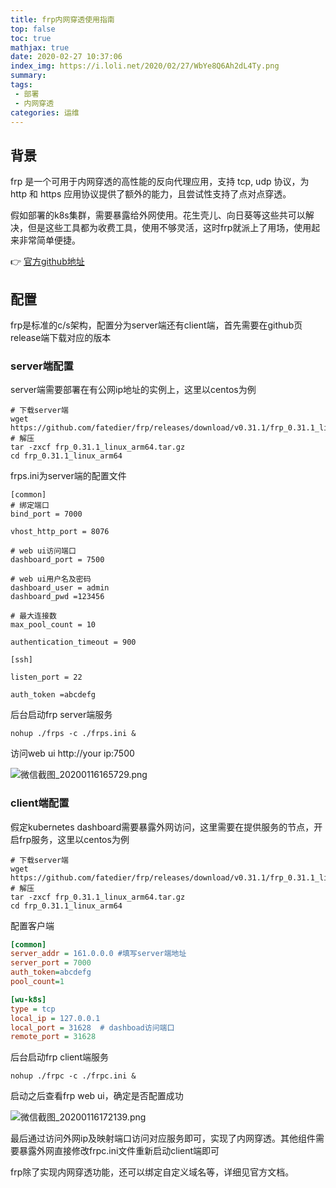 ```yaml
---
title: frp内网穿透使用指南
top: false
toc: true
mathjax: true
date: 2020-02-27 10:37:06
index_img: https://i.loli.net/2020/02/27/WbYe8Q6Ah2dL4Ty.png
summary:
tags:
 - 部署
 - 内网穿透
categories: 运维
---
```


## 背景

frp 是一个可用于内网穿透的高性能的反向代理应用，支持 tcp, udp 协议，为 http 和 https 应用协议提供了额外的能力，且尝试性支持了点对点穿透。

假如部署的k8s集群，需要暴露给外网使用。花生壳儿、向日葵等这些共可以解决，但是这些工具都为收费工具，使用不够灵活，这时frp就派上了用场，使用起来非常简单便捷。

 👉 [官方github地址](https://github.com/fatedier/frp/blob/master/README_zh.md)

## 配置

frp是标准的c/s架构，配置分为server端还有client端，首先需要在github页release端下载对应的版本

### server端配置

server端需要部署在有公网ip地址的实例上，这里以centos为例

```shell
# 下载server端
wget https://github.com/fatedier/frp/releases/download/v0.31.1/frp_0.31.1_linux_arm64.tar.gz
# 解压
tar -zxcf frp_0.31.1_linux_arm64.tar.gz
cd frp_0.31.1_linux_arm64
```

frps.ini为server端的配置文件

```shell
[common]
# 绑定端口
bind_port = 7000

vhost_http_port = 8076

# web ui访问端口
dashboard_port = 7500

# web ui用户名及密码
dashboard_user = admin
dashboard_pwd =123456

# 最大连接数
max_pool_count = 10

authentication_timeout = 900

[ssh]

listen_port = 22

auth_token =abcdefg

```

后台启动frp server端服务

```shell
nohup ./frps -c ./frps.ini &
```

访问web ui  http://your ip:7500

![微信截图_20200116165729.png](https://i.loli.net/2020/01/16/6s4YhmldxGnV15a.png)

### client端配置

假定kubernetes dashboard需要暴露外网访问，这里需要在提供服务的节点，开启frp服务，这里以centos为例

```shell
# 下载server端
wget https://github.com/fatedier/frp/releases/download/v0.31.1/frp_0.31.1_linux_arm64.tar.gz
# 解压
tar -zxcf frp_0.31.1_linux_arm64.tar.gz
cd frp_0.31.1_linux_arm64
```

配置客户端

```ini
[common]
server_addr = 161.0.0.0 #填写server端地址
server_port = 7000
auth_token=abcdefg
pool_count=1

[wu-k8s]
type = tcp
local_ip = 127.0.0.1
local_port = 31628  # dashboad访问端口
remote_port = 31628
```

后台启动frp client端服务

```shell
nohup ./frpc -c ./frpc.ini &
```

启动之后查看frp web ui，确定是否配置成功

![微信截图_20200116172139.png](https://i.loli.net/2020/01/16/4dKhBWfYv9VGywP.png)



最后通过访问外网ip及映射端口访问对应服务即可，实现了内网穿透。其他组件需要暴露外网直接修改frpc.ini文件重新启动client端即可



frp除了实现内网穿透功能，还可以绑定自定义域名等，详细见官方文档。